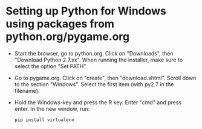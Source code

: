 # Setting up Python for Windows using packages from python.org/pygame.org

* Start the browser, go to python.org. Click on "Downloads", then "Download Python 2.7.xx". When running the installer, make sure to select the option "Set PATH".

*  Go to pygame.org. Click on "create", then "download.shtml". Scroll down to the section "Windows". Select the first item (with py2.7 in the filename).

* Hold the Windows-key and press the R key. Enter "cmd" and press enter. In the new window, run:

	`pip install virtualenv`
